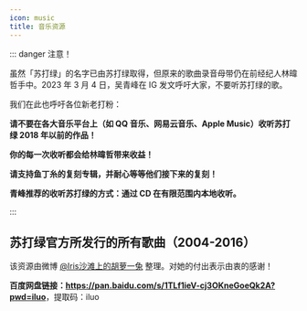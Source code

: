 ```yaml
---
icon: music
title: 音乐资源
---
```


::: danger 注意！

虽然「苏打绿」的名字已由苏打绿取得，但原来的歌曲录音母带仍在前经纪人林暐哲手中。2023 年 3 月 4 日，吴青峰在 IG 发文呼吁大家，不要听苏打绿的歌。

我们在此也呼吁各位新老打粉：

**请不要在各大音乐平台上（如 QQ 音乐、网易云音乐、Apple Music）收听苏打绿 2018 年以前的作品！**

**你的每一次收听都会给林暐哲带来收益！**

**请支持鱼丁糸的复刻专辑，并耐心等等他们接下来的复刻！**

**青峰推荐的收听苏打绿的方式：通过 CD 在有限范围内本地收听。**

:::

## 苏打绿官方所发行的所有歌曲（2004-2016）

该资源由微博 [@Iris沙滩上的胡萝一兔](https://weibo.com/yuanmcl) 整理。对她的付出表示由衷的感谢！

**百度网盘链接：<https://pan.baidu.com/s/1TLf1ieV-cj3OKneGoeQk2A?pwd=iluo>**，提取码：iluo
